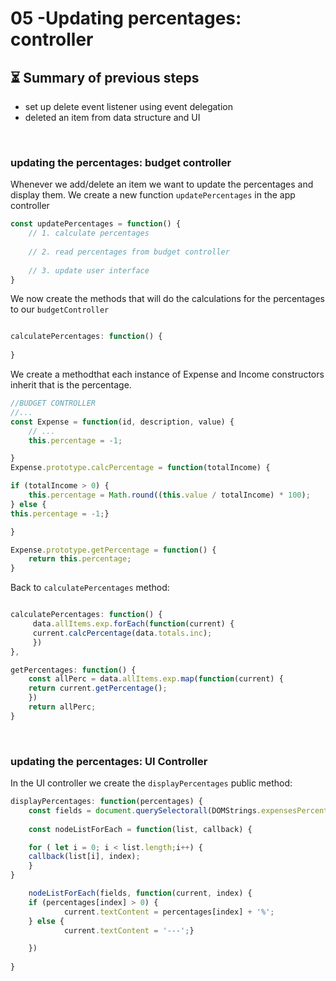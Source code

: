 # 05 -Updating percentages: controller

## ⏳ Summary of previous steps
- set up delete event listener using event delegation
- deleted an item from data structure and UI

<br />



### updating the percentages: budget controller
Whenever we add/delete an item we want to update the percentages and display them. 
We create a new function `updatePercentages` in the app controller
```js
const updatePercentages = function() {
	// 1. calculate percentages
	
	// 2. read percentages from budget controller
	
	// 3. update user interface
}
```

We now create the methods that will do the calculations for the percentages to our `budgetController`
```js

calculatePercentages: function() {
	 
}
````

We create a methodthat each instance of Expense and Income constructors inherit that is the percentage.
```js
//BUDGET CONTROLLER
//...
const Expense = function(id, description, value) {
	// ...
	this.percentage = -1;

}
Expense.prototype.calcPercentage = function(totalIncome) {

if (totalIncome > 0) {
	this.percentage = Math.round((this.value / totalIncome) * 100);
} else {
this.percentage = -1;}

}

Expense.prototype.getPercentage = function() {
	return this.percentage;
}

````

Back to `calculatePercentages` method:
```js

calculatePercentages: function() {
	 data.allItems.exp.forEach(function(current) {
	 current.calcPercentage(data.totals.inc);
	 })
},

getPercentages: function() {
	const allPerc = data.allItems.exp.map(function(current) {
	return current.getPercentage();
	})
	return allPerc;
}
````

<br />

### updating the percentages: UI Controller

In the UI controller we create the `displayPercentages` public method:
```js
displayPercentages: function(percentages) {
	const fields = document.querySelectorall(DOMStrings.expensesPercentageLabel);
	
	const nodeListForEach = function(list, callback) {

	for ( let i = 0; i < list.length;i++) {
	callback(list[i], index);
	}
}

	nodeListForEach(fields, function(current, index) {
	if (percentages[index] > 0) {
			current.textContent = percentages[index] + '%';
	} else {
			current.textContent = '---';}

	})
	
}
```



